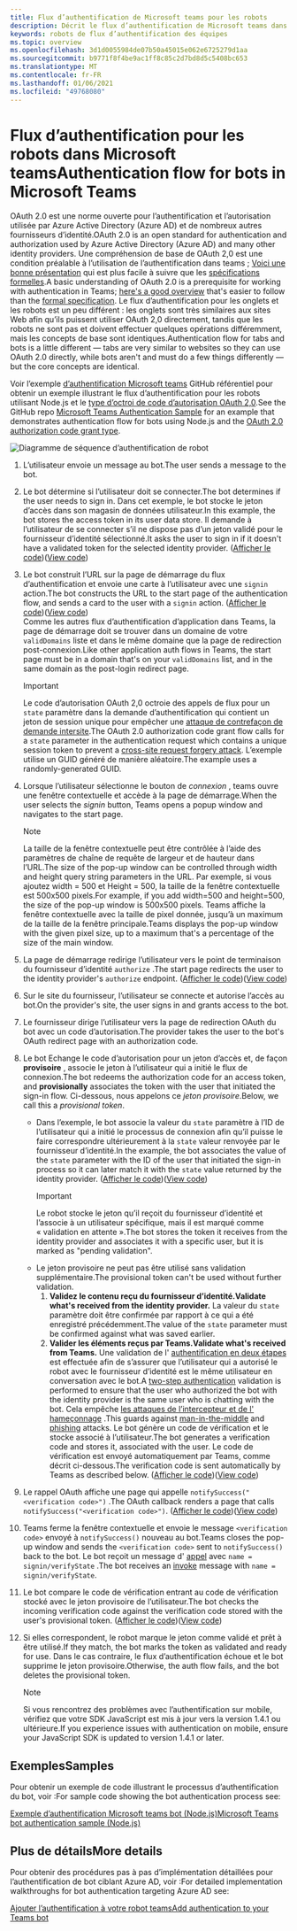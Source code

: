 ```yaml
---
title: Flux d’authentification de Microsoft teams pour les robots
description: Décrit le flux d’authentification de Microsoft teams dans les robots
keywords: robots de flux d’authentification des équipes
ms.topic: overview
ms.openlocfilehash: 3d1d0055984de07b50a45015e062e6725279d1aa
ms.sourcegitcommit: b9771f8f4be9ac1ff8c85c2d7bd8d5c5408bc653
ms.translationtype: MT
ms.contentlocale: fr-FR
ms.lasthandoff: 01/06/2021
ms.locfileid: "49768080"
---
```

# <a name="authentication-flow-for-bots-in-microsoft-teams"></a><span data-ttu-id="abf9f-104">Flux d’authentification pour les robots dans Microsoft teams</span><span class="sxs-lookup"><span data-stu-id="abf9f-104">Authentication flow for bots in Microsoft Teams</span></span>

<span data-ttu-id="abf9f-105">OAuth 2.0 est une norme ouverte pour l’authentification et l’autorisation utilisée par Azure Active Directory (Azure AD) et de nombreux autres fournisseurs d’identité.</span><span class="sxs-lookup"><span data-stu-id="abf9f-105">OAuth 2.0 is an open standard for authentication and authorization used by Azure Active Directory (Azure AD) and many other identity providers.</span></span> <span data-ttu-id="abf9f-106">Une compréhension de base de OAuth 2,0 est une condition préalable à l’utilisation de l’authentification dans teams ; [Voici une bonne présentation](https://aaronparecki.com/oauth-2-simplified/) qui est plus facile à suivre que les [spécifications formelles](https://oauth.net/2/).</span><span class="sxs-lookup"><span data-stu-id="abf9f-106">A basic understanding of OAuth 2.0 is a prerequisite for working with authentication in Teams; [here's a good overview](https://aaronparecki.com/oauth-2-simplified/) that's easier to follow than the [formal specification](https://oauth.net/2/).</span></span> <span data-ttu-id="abf9f-107">Le flux d’authentification pour les onglets et les robots est un peu différent : les onglets sont très similaires aux sites Web afin qu’ils puissent utiliser OAuth 2,0 directement, tandis que les robots ne sont pas et doivent effectuer quelques opérations différemment, mais les concepts de base sont identiques.</span><span class="sxs-lookup"><span data-stu-id="abf9f-107">Authentication flow for tabs and bots is a little different — tabs are very similar to websites so they can use OAuth 2.0 directly, while bots aren't and must do a few things differently — but the core concepts are identical.</span></span>

<span data-ttu-id="abf9f-108">Voir l’exemple [d’authentification Microsoft teams](https://github.com/OfficeDev/microsoft-teams-sample-auth-node) GitHub référentiel pour obtenir un exemple illustrant le flux d’authentification pour les robots utilisant Node.js et le [type d’octroi de code d’autorisation OAuth 2,0](https://oauth.net/2/grant-types/authorization-code/).</span><span class="sxs-lookup"><span data-stu-id="abf9f-108">See the GitHub repo [Microsoft Teams Authentication Sample](https://github.com/OfficeDev/microsoft-teams-sample-auth-node) for an example that demonstrates authentication flow for bots using Node.js and the [OAuth 2.0 authorization code grant type](https://oauth.net/2/grant-types/authorization-code/).</span></span>

![Diagramme de séquence d’authentification de robot](../../../assets/images/authentication/bot_auth_sequence_diagram.png)

1. <span data-ttu-id="abf9f-110">L’utilisateur envoie un message au bot.</span><span class="sxs-lookup"><span data-stu-id="abf9f-110">The user sends a message to the bot.</span></span>
2. <span data-ttu-id="abf9f-111">Le bot détermine si l’utilisateur doit se connecter.</span><span class="sxs-lookup"><span data-stu-id="abf9f-111">The bot determines if the user needs to sign in.</span></span>
   <span data-ttu-id="abf9f-112">Dans cet exemple, le bot stocke le jeton d’accès dans son magasin de données utilisateur.</span><span class="sxs-lookup"><span data-stu-id="abf9f-112">In this example, the bot stores the access token in its user data store.</span></span> <span data-ttu-id="abf9f-113">Il demande à l’utilisateur de se connecter s’il ne dispose pas d’un jeton validé pour le fournisseur d’identité sélectionné.</span><span class="sxs-lookup"><span data-stu-id="abf9f-113">It asks the user to sign in if it doesn't have a validated token for the selected identity provider.</span></span> <span data-ttu-id="abf9f-114">([Afficher le code](https://github.com/OfficeDev/microsoft-teams-sample-auth-node/blob/469952a26d618dbf884a3be53c7d921cc580b1e2/src/utils/AuthenticationUtils.ts#L58-L76))</span><span class="sxs-lookup"><span data-stu-id="abf9f-114">([View code](https://github.com/OfficeDev/microsoft-teams-sample-auth-node/blob/469952a26d618dbf884a3be53c7d921cc580b1e2/src/utils/AuthenticationUtils.ts#L58-L76))</span></span>
3. <span data-ttu-id="abf9f-115">Le bot construit l’URL sur la page de démarrage du flux d’authentification et envoie une carte à l’utilisateur avec une `signin` action.</span><span class="sxs-lookup"><span data-stu-id="abf9f-115">The bot constructs the URL to the start page of the authentication flow, and sends a card to the user with a `signin` action.</span></span> <span data-ttu-id="abf9f-116">([Afficher le code](https://github.com/OfficeDev/microsoft-teams-sample-auth-node/blob/469952a26d618dbf884a3be53c7d921cc580b1e2/src/dialogs/BaseIdentityDialog.ts#L160-L190))</span><span class="sxs-lookup"><span data-stu-id="abf9f-116">([View code](https://github.com/OfficeDev/microsoft-teams-sample-auth-node/blob/469952a26d618dbf884a3be53c7d921cc580b1e2/src/dialogs/BaseIdentityDialog.ts#L160-L190))</span></span></br>
    <span data-ttu-id="abf9f-117">Comme les autres flux d’authentification d’application dans Teams, la page de démarrage doit se trouver dans un domaine de votre `validDomains` liste et dans le même domaine que la page de redirection post-connexion.</span><span class="sxs-lookup"><span data-stu-id="abf9f-117">Like other application auth flows in Teams, the start page must be in a domain that's on your `validDomains` list, and in the same domain as the post-login redirect page.</span></span>
    > [!IMPORTANT] 
    > <span data-ttu-id="abf9f-118">Le code d’autorisation OAuth 2,0 octroie des appels de flux pour un `state` paramètre dans la demande d’authentification qui contient un jeton de session unique pour empêcher une [attaque de contrefaçon de demande intersite](https://en.wikipedia.org/wiki/Cross-site_request_forgery).</span><span class="sxs-lookup"><span data-stu-id="abf9f-118">The OAuth 2.0 authorization code grant flow calls for a `state` parameter in the authentication request which contains a unique session token to prevent a [cross-site request forgery attack](https://en.wikipedia.org/wiki/Cross-site_request_forgery).</span></span> <span data-ttu-id="abf9f-119">L’exemple utilise un GUID généré de manière aléatoire.</span><span class="sxs-lookup"><span data-stu-id="abf9f-119">The example uses a randomly-generated GUID.</span></span>
4. <span data-ttu-id="abf9f-120">Lorsque l’utilisateur sélectionne le bouton de *connexion* , teams ouvre une fenêtre contextuelle et accède à la page de démarrage.</span><span class="sxs-lookup"><span data-stu-id="abf9f-120">When the user selects the *signin* button, Teams opens a popup window and navigates to the start page.</span></span>
   > [!NOTE]
   > <span data-ttu-id="abf9f-121">La taille de la fenêtre contextuelle peut être contrôlée à l’aide des paramètres de chaîne de requête de largeur et de hauteur dans l’URL.</span><span class="sxs-lookup"><span data-stu-id="abf9f-121">The size of the pop-up window can be controlled through width and height query string parameters in the URL.</span></span> <span data-ttu-id="abf9f-122">Par exemple, si vous ajoutez width = 500 et Height = 500, la taille de la fenêtre contextuelle est 500x500 pixels.</span><span class="sxs-lookup"><span data-stu-id="abf9f-122">For example, if you add width=500 and height=500, the size of the pop-up window is 500x500 pixels.</span></span> <span data-ttu-id="abf9f-123">Teams affiche la fenêtre contextuelle avec la taille de pixel donnée, jusqu’à un maximum de la taille de la fenêtre principale.</span><span class="sxs-lookup"><span data-stu-id="abf9f-123">Teams displays the pop-up window with the given pixel size, up to a maximum that's a percentage of the size of the main window.</span></span>

5. <span data-ttu-id="abf9f-124">La page de démarrage redirige l’utilisateur vers le point de terminaison du fournisseur d’identité `authorize` .</span><span class="sxs-lookup"><span data-stu-id="abf9f-124">The start page redirects the user to the identity provider's `authorize` endpoint.</span></span> <span data-ttu-id="abf9f-125">([Afficher le code](https://github.com/OfficeDev/microsoft-teams-sample-auth-node/blob/469952a26d618dbf884a3be53c7d921cc580b1e2/public/html/auth-start.html#L51-L56))</span><span class="sxs-lookup"><span data-stu-id="abf9f-125">([View code](https://github.com/OfficeDev/microsoft-teams-sample-auth-node/blob/469952a26d618dbf884a3be53c7d921cc580b1e2/public/html/auth-start.html#L51-L56))</span></span>
6. <span data-ttu-id="abf9f-126">Sur le site du fournisseur, l’utilisateur se connecte et autorise l’accès au bot.</span><span class="sxs-lookup"><span data-stu-id="abf9f-126">On the provider's site, the user signs in and grants access to the bot.</span></span>
7. <span data-ttu-id="abf9f-127">Le fournisseur dirige l’utilisateur vers la page de redirection OAuth du bot avec un code d’autorisation.</span><span class="sxs-lookup"><span data-stu-id="abf9f-127">The provider takes the user to the bot's OAuth redirect page with an authorization code.</span></span>
8. <span data-ttu-id="abf9f-128">Le bot Echange le code d’autorisation pour un jeton d’accès et, de façon **provisoire** , associe le jeton à l’utilisateur qui a initié le flux de connexion.</span><span class="sxs-lookup"><span data-stu-id="abf9f-128">The bot redeems the authorization code for an access token, and **provisionally** associates the token with the user that initiated the sign-in flow.</span></span> <span data-ttu-id="abf9f-129">Ci-dessous, nous appelons ce *jeton provisoire*.</span><span class="sxs-lookup"><span data-stu-id="abf9f-129">Below, we call this a *provisional token*.</span></span>
    * <span data-ttu-id="abf9f-130">Dans l’exemple, le bot associe la valeur du `state` paramètre à l’ID de l’utilisateur qui a initié le processus de connexion afin qu’il puisse le faire correspondre ultérieurement à la `state` valeur renvoyée par le fournisseur d’identité.</span><span class="sxs-lookup"><span data-stu-id="abf9f-130">In the example, the bot associates the value of the `state` parameter with the ID of the user that initiated the sign-in process so it can later match it with the `state` value returned by the identity provider.</span></span> <span data-ttu-id="abf9f-131">([Afficher le code](https://github.com/OfficeDev/microsoft-teams-sample-auth-node/blob/469952a26d618dbf884a3be53c7d921cc580b1e2/src/AuthBot.ts#L70-L99))</span><span class="sxs-lookup"><span data-stu-id="abf9f-131">([View code](https://github.com/OfficeDev/microsoft-teams-sample-auth-node/blob/469952a26d618dbf884a3be53c7d921cc580b1e2/src/AuthBot.ts#L70-L99))</span></span>
      > [!IMPORTANT] 
      > <span data-ttu-id="abf9f-132">Le robot stocke le jeton qu’il reçoit du fournisseur d’identité et l’associe à un utilisateur spécifique, mais il est marqué comme « validation en attente ».</span><span class="sxs-lookup"><span data-stu-id="abf9f-132">The bot stores the token it receives from the identity provider and associates it with a specific user, but it is marked as "pending validation".</span></span> 
    * <span data-ttu-id="abf9f-133">Le jeton provisoire ne peut pas être utilisé sans validation supplémentaire.</span><span class="sxs-lookup"><span data-stu-id="abf9f-133">The provisional token can't be used without further validation.</span></span>
      1. <span data-ttu-id="abf9f-134">**Validez le contenu reçu du fournisseur d’identité.**</span><span class="sxs-lookup"><span data-stu-id="abf9f-134">**Validate what's received from the identity provider.**</span></span> <span data-ttu-id="abf9f-135">La valeur du `state` paramètre doit être confirmée par rapport à ce qui a été enregistré précédemment.</span><span class="sxs-lookup"><span data-stu-id="abf9f-135">The value of the `state` parameter must be confirmed against what was saved earlier.</span></span> 
      1. <span data-ttu-id="abf9f-136">**Valider les éléments reçus par Teams.**</span><span class="sxs-lookup"><span data-stu-id="abf9f-136">**Validate what's received from Teams.**</span></span> <span data-ttu-id="abf9f-137">Une validation de l' [authentification en deux étapes](https://en.wikipedia.org/wiki/Man-in-the-middle_attack) est effectuée afin de s’assurer que l’utilisateur qui a autorisé le robot avec le fournisseur d’identité est le même utilisateur en conversation avec le bot.</span><span class="sxs-lookup"><span data-stu-id="abf9f-137">A [two-step authentication](https://en.wikipedia.org/wiki/Man-in-the-middle_attack) validation is performed to ensure that the user who authorized the bot with the identity provider is the same user who is chatting with the bot.</span></span> <span data-ttu-id="abf9f-138">Cela empêche [les attaques de l’intercepteur et de l'](https://en.wikipedia.org/wiki/Man-in-the-middle_attack) [hameçonnage](https://en.wikipedia.org/wiki/Phishing) .</span><span class="sxs-lookup"><span data-stu-id="abf9f-138">This guards against [man-in-the-middle](https://en.wikipedia.org/wiki/Man-in-the-middle_attack) and [phishing](https://en.wikipedia.org/wiki/Phishing) attacks.</span></span> <span data-ttu-id="abf9f-139">Le bot génère un code de vérification et le stocke associé à l’utilisateur.</span><span class="sxs-lookup"><span data-stu-id="abf9f-139">The bot generates a verification code and stores it, associated with the user.</span></span> <span data-ttu-id="abf9f-140">Le code de vérification est envoyé automatiquement par Teams, comme décrit ci-dessous.</span><span class="sxs-lookup"><span data-stu-id="abf9f-140">The verification code is sent automatically by Teams as described below.</span></span> <span data-ttu-id="abf9f-141">([Afficher le code](https://github.com/OfficeDev/microsoft-teams-sample-auth-node/blob/469952a26d618dbf884a3be53c7d921cc580b1e2/src/AuthBot.ts#L100-L113))</span><span class="sxs-lookup"><span data-stu-id="abf9f-141">([View code](https://github.com/OfficeDev/microsoft-teams-sample-auth-node/blob/469952a26d618dbf884a3be53c7d921cc580b1e2/src/AuthBot.ts#L100-L113))</span></span>
9. <span data-ttu-id="abf9f-142">Le rappel OAuth affiche une page qui appelle `notifySuccess("<verification code>")` .</span><span class="sxs-lookup"><span data-stu-id="abf9f-142">The OAuth callback renders a page that calls `notifySuccess("<verification code>")`.</span></span> <span data-ttu-id="abf9f-143">([Afficher le code](https://github.com/OfficeDev/microsoft-teams-sample-auth-node/blob/master/src/views/oauth-callback-success.hbs))</span><span class="sxs-lookup"><span data-stu-id="abf9f-143">([View code](https://github.com/OfficeDev/microsoft-teams-sample-auth-node/blob/master/src/views/oauth-callback-success.hbs))</span></span>
10. <span data-ttu-id="abf9f-144">Teams ferme la fenêtre contextuelle et envoie le message `<verification code>` envoyé à `notifySuccess()` nouveau au bot.</span><span class="sxs-lookup"><span data-stu-id="abf9f-144">Teams closes the pop-up window and sends the `<verification code>` sent to `notifySuccess()` back to the bot.</span></span> <span data-ttu-id="abf9f-145">Le bot reçoit un message d' [appel](/bot-framework/dotnet/bot-builder-dotnet-activities#invoke) avec `name = signin/verifyState` .</span><span class="sxs-lookup"><span data-stu-id="abf9f-145">The bot receives an [invoke](/bot-framework/dotnet/bot-builder-dotnet-activities#invoke) message with `name = signin/verifyState`.</span></span>
11. <span data-ttu-id="abf9f-146">Le bot compare le code de vérification entrant au code de vérification stocké avec le jeton provisoire de l’utilisateur.</span><span class="sxs-lookup"><span data-stu-id="abf9f-146">The bot checks the incoming verification code against the verification code stored with the user's provisional token.</span></span> <span data-ttu-id="abf9f-147">([Afficher le code](https://github.com/OfficeDev/microsoft-teams-sample-auth-node/blob/469952a26d618dbf884a3be53c7d921cc580b1e2/src/dialogs/BaseIdentityDialog.ts#L127-L140))</span><span class="sxs-lookup"><span data-stu-id="abf9f-147">([View code](https://github.com/OfficeDev/microsoft-teams-sample-auth-node/blob/469952a26d618dbf884a3be53c7d921cc580b1e2/src/dialogs/BaseIdentityDialog.ts#L127-L140))</span></span>
12. <span data-ttu-id="abf9f-148">Si elles correspondent, le robot marque le jeton comme validé et prêt à être utilisé.</span><span class="sxs-lookup"><span data-stu-id="abf9f-148">If they match, the bot marks the token as validated and ready for use.</span></span> <span data-ttu-id="abf9f-149">Dans le cas contraire, le flux d’authentification échoue et le bot supprime le jeton provisoire.</span><span class="sxs-lookup"><span data-stu-id="abf9f-149">Otherwise, the auth flow fails, and the bot deletes the provisional token.</span></span>

    > [!NOTE]
    > <span data-ttu-id="abf9f-150">Si vous rencontrez des problèmes avec l’authentification sur mobile, vérifiez que votre SDK JavaScript est mis à jour vers la version 1.4.1 ou ultérieure.</span><span class="sxs-lookup"><span data-stu-id="abf9f-150">If you experience issues with authentication on mobile, ensure your JavaScript SDK is updated to version 1.4.1 or later.</span></span>

## <a name="samples"></a><span data-ttu-id="abf9f-151">Exemples</span><span class="sxs-lookup"><span data-stu-id="abf9f-151">Samples</span></span>

<span data-ttu-id="abf9f-152">Pour obtenir un exemple de code illustrant le processus d’authentification du bot, voir :</span><span class="sxs-lookup"><span data-stu-id="abf9f-152">For sample code showing the bot authentication process see:</span></span>

[<span data-ttu-id="abf9f-153">Exemple d’authentification Microsoft teams bot (Node.js)</span><span class="sxs-lookup"><span data-stu-id="abf9f-153">Microsoft Teams bot authentication sample (Node.js)</span></span>](https://github.com/OfficeDev/microsoft-teams-sample-auth-node)

## <a name="more-details"></a><span data-ttu-id="abf9f-154">Plus de détails</span><span class="sxs-lookup"><span data-stu-id="abf9f-154">More details</span></span>

<span data-ttu-id="abf9f-155">Pour obtenir des procédures pas à pas d’implémentation détaillées pour l’authentification de bot ciblant Azure AD, voir :</span><span class="sxs-lookup"><span data-stu-id="abf9f-155">For detailed implementation walkthroughs for bot authentication targeting Azure AD see:</span></span>

[<span data-ttu-id="abf9f-156">Ajouter l’authentification à votre robot teams</span><span class="sxs-lookup"><span data-stu-id="abf9f-156">Add authentication to your Teams bot</span></span>](add-authentication.md)
